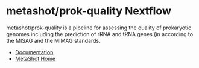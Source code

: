 # metashot/prok-quality Nextflow

metashot/prok-quality is a pipeline for assessing the quality of prokaryotic
genomes including the prediction of rRNA and tRNA genes (in according to the
MISAG and the MIMAG standards.

- [Documentation](https://metashot.github.io/workflows/prok-quality)
- [MetaShot Home](https://metashot.github.io/)

